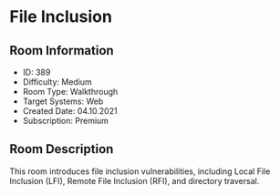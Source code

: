 ﻿# File Inclusion

## Room Information
- ID: 389
- Difficulty: Medium
- Room Type: Walkthrough
- Target Systems: Web
- Created Date: 04.10.2021
- Subscription: Premium

## Room Description
This room introduces file inclusion vulnerabilities, including Local File Inclusion (LFI), Remote File Inclusion (RFI), and directory traversal.
